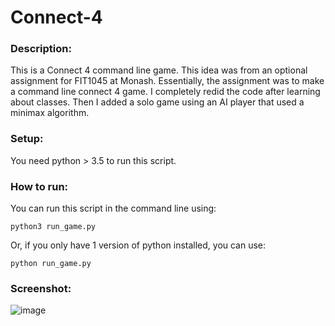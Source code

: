 # Connect-4

### Description:
This is a Connect 4 command line game. This idea was from an optional assignment for FIT1045 at Monash. Essentially, the assignment was to make a command line connect 4 game.  I completely redid the code after learning about classes. Then I added a solo game using an AI player that used a minimax algorithm.

### Setup:
You need python > 3.5 to run this script.

### How to run:
You can run this script in the command line using:
```
python3 run_game.py
```
Or, if you only have 1 version of python installed, you can use:
```
python run_game.py
```

### Screenshot:
![image](https://user-images.githubusercontent.com/40739709/194858867-bfae6d97-0903-4632-9417-5becce23750f.png)
